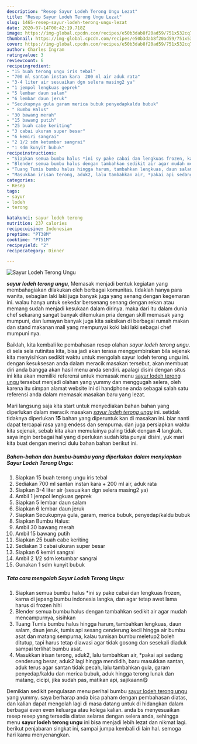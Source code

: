 ```yaml
---
description: "Resep Sayur Lodeh Terong Ungu Lezat"
title: "Resep Sayur Lodeh Terong Ungu Lezat"
slug: 1465-resep-sayur-lodeh-terong-ungu-lezat
date: 2020-07-14T00:42:19.718Z
image: https://img-global.cpcdn.com/recipes/e50b3dab8f20ad59/751x532cq70/sayur-lodeh-terong-ungu-foto-resep-utama.jpg
thumbnail: https://img-global.cpcdn.com/recipes/e50b3dab8f20ad59/751x532cq70/sayur-lodeh-terong-ungu-foto-resep-utama.jpg
cover: https://img-global.cpcdn.com/recipes/e50b3dab8f20ad59/751x532cq70/sayur-lodeh-terong-ungu-foto-resep-utama.jpg
author: Charles Ingram
ratingvalue: 3
reviewcount: 6
recipeingredient:
- "15 buah terong ungu iris tebal"
- "700 ml santan instan kara  200 ml air aduk rata"
- "3-4 liter air sesuaikan dgn selera masing2 ya"
- "1 jempol lengkuas geprek"
- "5 lembar daun salam"
- "6 lembar daun jeruk"
- "Secukupnya gula garam merica bubuk penyedapkaldu bubuk"
- " Bumbu Halus"
- "30 bawang merah"
- "15 bawang putih"
- "25 buah cabe keriting"
- "3 cabai ukuran super besar"
- "6 kemiri sangrai"
- "2 1/2 sdm ketumbar sangrai"
- "1 sdm kunyit bubuk"
recipeinstructions:
- "Siapkan semua bumbu halus *ini sy pake cabai dan lengkuas frozen, karna di jepang bumbu indonesia langka, dan agar tetap awet lama harus di frozen hihi"
- "Blender semua bumbu halus dengan tambahkan sedikit air agar mudah mencampurnya, sisihkan"
- "Tuang Tumis bumbu halus hingga harum, tambahkan lengkuas, daun salam, daun jeruk, tumis api sesang cenderung kecil hingga air bumbu asat dan matang sempurna, kalau tumisan bumbu meletup2 boleh ditutup, tapi harus tetap diawasi agar tidak gosong dan sesekali diaduk sampai terlihat bumbu asat."
- "Masukkan irisan terong, aduk2, lalu tambahkan air, *pakai api sedang cenderung besar, aduk2 lagi hingga mendidih, baru masukkan santan, aduk terus agar santan tidak pecah, lalu tambahkan gula, garam penyedap/kaldu dan merica bubuk, aduk hingga terong lunak dan matang, cicipi, jika sudah pas, matikan api, sajikaann😋"
categories:
- Resep
tags:
- sayur
- lodeh
- terong

katakunci: sayur lodeh terong 
nutrition: 237 calories
recipecuisine: Indonesian
preptime: "PT38M"
cooktime: "PT51M"
recipeyield: "2"
recipecategory: Dinner

---
```



![Sayur Lodeh Terong Ungu](https://img-global.cpcdn.com/recipes/e50b3dab8f20ad59/751x532cq70/sayur-lodeh-terong-ungu-foto-resep-utama.jpg)

<b><i>sayur lodeh terong ungu</i></b>, Memasak menjadi bentuk kegiatan yang membahagiakan dilakukan oleh berbagai komunitas. tidaklah hanya para wanita, sebagian laki laki juga banyak juga yang senang dengan kegemaran ini. walau hanya untuk sekedar bersenang senang dengan rekan atau memang sudah menjadi kesukaan dalam dirinya. maka dari itu dalam dunia chef sekarang sangat banyak ditemukan pria dengan skill memasak yang mumpuni, dan lumayan banyak juga kita saksikan di berbagai rumah makan dan stand makanan mall yang mempunyai koki laki laki sebagai chef mumpuni nya.



Baiklah, kita kembali ke pembahasan resep olahan <i>sayur lodeh terong ungu</i>. di sela sela rutinitas kita, bisa jadi akan terasa menggembirakan bila sejenak kita menyisihkan sedikit waktu untuk mengolah sayur lodeh terong ungu ini. dengan kesuksesan anda dalam meracik masakan tersebut, akan membuat diri anda bangga akan hasil menu anda sendiri. apalagi disini dengan situs ini kita akan memiliki referensi untuk memasak menu <u>sayur lodeh terong ungu</u> tersebut menjadi olahan yang yummy dan menggugah selera, oleh karena itu simpan alamat website ini di handphone anda sebagai salah satu referensi anda dalam memasak masakan baru yang lezat.


Mari langsung saja kita start untuk menyediakan bahan bahan yang diperlukan dalam meracik masakan <u><i>sayur lodeh terong ungu</i></u> ini. setidak tidaknya diperlukan <b>15</b> bahan yang diperuntuk kan di masakan ini. biar nanti dapat tercapai rasa yang endess dan sempurna. dan juga persiapkan waktu kita sejenak, sebab kita akan memulainya paling tidak dengan <b>4</b> langkah. saya ingin berbagai hal yang diperlukan sudah kita punyai disini, yuk mari kita buat dengan merinci dulu bahan bahan berikut ini.

<!--inarticleads1-->

##### Bahan-bahan dan bumbu-bumbu yang diperlukan dalam menyiapkan Sayur Lodeh Terong Ungu:

1. Siapkan 15 buah terong ungu iris tebal
1. Sediakan 700 ml santan instan kara + 200 ml air, aduk rata
1. Siapkan 3-4 liter air (sesuaikan dgn selera masing2 ya)
1. Ambil 1 jempol lengkuas geprek
1. Siapkan 5 lembar daun salam
1. Siapkan 6 lembar daun jeruk
1. Siapkan Secukupnya gula, garam, merica bubuk, penyedap/kaldu bubuk
1. Siapkan  Bumbu Halus:
1. Ambil 30 bawang merah
1. Ambil 15 bawang putih
1. Siapkan 25 buah cabe keriting
1. Sediakan 3 cabai ukuran super besar
1. Siapkan 6 kemiri sangrai
1. Ambil 2 1/2 sdm ketumbar sangrai
1. Gunakan 1 sdm kunyit bubuk




<!--inarticleads2-->

##### Tata cara mengolah Sayur Lodeh Terong Ungu:

1. Siapkan semua bumbu halus *ini sy pake cabai dan lengkuas frozen, karna di jepang bumbu indonesia langka, dan agar tetap awet lama harus di frozen hihi
1. Blender semua bumbu halus dengan tambahkan sedikit air agar mudah mencampurnya, sisihkan
1. Tuang Tumis bumbu halus hingga harum, tambahkan lengkuas, daun salam, daun jeruk, tumis api sesang cenderung kecil hingga air bumbu asat dan matang sempurna, kalau tumisan bumbu meletup2 boleh ditutup, tapi harus tetap diawasi agar tidak gosong dan sesekali diaduk sampai terlihat bumbu asat.
1. Masukkan irisan terong, aduk2, lalu tambahkan air, *pakai api sedang cenderung besar, aduk2 lagi hingga mendidih, baru masukkan santan, aduk terus agar santan tidak pecah, lalu tambahkan gula, garam penyedap/kaldu dan merica bubuk, aduk hingga terong lunak dan matang, cicipi, jika sudah pas, matikan api, sajikaann😋




Demikian sedikit pengulasan menu perihal bumbu <u>sayur lodeh terong ungu</u> yang yummy. saya berharap anda bisa paham dengan pembahasan diatas, dan kalian dapat mengolah lagi di masa datang untuk di hidangkan dalam berbagai even even keluarga atau kolega kalian. anda bs menyesuaikan resep resep yang tersedia diatas selaras dengan selera anda, sehingga menu <b>sayur lodeh terong ungu</b> ini bisa menjadi lebih lezat dan nikmat lagi. berikut penjabaran singkat ini, sampai jumpa kembali di lain hal. semoga hari kamu menyenangkan.
